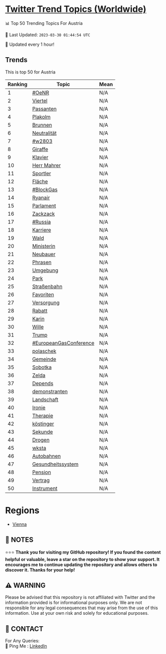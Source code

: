 [Twitter Trend Topics (Worldwide)](https://github.com/ErcinDedeoglu/Twitter-Trend-Topics)
==========


📊 Top 50 Trending Topics For Austria

📆 Last Updated: `2023-03-30 01:44:54 UTC`

🔧 Updated every 1 hour!


## Trends

This is top 50 for Austria

| Ranking | Topic | Mean |
| ------- | ------------ | ------------ |
| 1 | [#OeNR](http://twitter.com/search?q=%23OeNR) | N/A |
| 2 | [Viertel](http://twitter.com/search?q=Viertel) | N/A |
| 3 | [Passanten](http://twitter.com/search?q=Passanten) | N/A |
| 4 | [Plakolm](http://twitter.com/search?q=Plakolm) | N/A |
| 5 | [Brunnen](http://twitter.com/search?q=Brunnen) | N/A |
| 6 | [Neutralität](http://twitter.com/search?q=Neutralit%c3%a4t) | N/A |
| 7 | [#w2803](http://twitter.com/search?q=%23w2803) | N/A |
| 8 | [Giraffe](http://twitter.com/search?q=Giraffe) | N/A |
| 9 | [Klavier](http://twitter.com/search?q=Klavier) | N/A |
| 10 | [Herr Mahrer](http://twitter.com/search?q=Herr+Mahrer) | N/A |
| 11 | [Sportler](http://twitter.com/search?q=Sportler) | N/A |
| 12 | [Fläche](http://twitter.com/search?q=Fl%c3%a4che) | N/A |
| 13 | [#BlockGas](http://twitter.com/search?q=%23BlockGas) | N/A |
| 14 | [Ryanair](http://twitter.com/search?q=Ryanair) | N/A |
| 15 | [Parlament](http://twitter.com/search?q=Parlament) | N/A |
| 16 | [Zackzack](http://twitter.com/search?q=Zackzack) | N/A |
| 17 | [#Russia](http://twitter.com/search?q=%23Russia) | N/A |
| 18 | [Karriere](http://twitter.com/search?q=Karriere) | N/A |
| 19 | [Wald](http://twitter.com/search?q=Wald) | N/A |
| 20 | [Ministerin](http://twitter.com/search?q=Ministerin) | N/A |
| 21 | [Neubauer](http://twitter.com/search?q=Neubauer) | N/A |
| 22 | [Phrasen](http://twitter.com/search?q=Phrasen) | N/A |
| 23 | [Umgebung](http://twitter.com/search?q=Umgebung) | N/A |
| 24 | [Park](http://twitter.com/search?q=Park) | N/A |
| 25 | [Straßenbahn](http://twitter.com/search?q=Stra%c3%9fenbahn) | N/A |
| 26 | [Favoriten](http://twitter.com/search?q=Favoriten) | N/A |
| 27 | [Versorgung](http://twitter.com/search?q=Versorgung) | N/A |
| 28 | [Rabatt](http://twitter.com/search?q=Rabatt) | N/A |
| 29 | [Karin](http://twitter.com/search?q=Karin) | N/A |
| 30 | [Wille](http://twitter.com/search?q=Wille) | N/A |
| 31 | [Trump](http://twitter.com/search?q=Trump) | N/A |
| 32 | [#EuropeanGasConference](http://twitter.com/search?q=%23EuropeanGasConference) | N/A |
| 33 | [polaschek](http://twitter.com/search?q=polaschek) | N/A |
| 34 | [Gemeinde](http://twitter.com/search?q=Gemeinde) | N/A |
| 35 | [Sobotka](http://twitter.com/search?q=Sobotka) | N/A |
| 36 | [Zelda](http://twitter.com/search?q=Zelda) | N/A |
| 37 | [Depends](http://twitter.com/search?q=Depends) | N/A |
| 38 | [demonstranten](http://twitter.com/search?q=demonstranten) | N/A |
| 39 | [Landschaft](http://twitter.com/search?q=Landschaft) | N/A |
| 40 | [Ironie](http://twitter.com/search?q=Ironie) | N/A |
| 41 | [Therapie](http://twitter.com/search?q=Therapie) | N/A |
| 42 | [köstinger](http://twitter.com/search?q=k%c3%b6stinger) | N/A |
| 43 | [Sekunde](http://twitter.com/search?q=Sekunde) | N/A |
| 44 | [Drogen](http://twitter.com/search?q=Drogen) | N/A |
| 45 | [wksta](http://twitter.com/search?q=wksta) | N/A |
| 46 | [Autobahnen](http://twitter.com/search?q=Autobahnen) | N/A |
| 47 | [Gesundheitssystem](http://twitter.com/search?q=Gesundheitssystem) | N/A |
| 48 | [Pension](http://twitter.com/search?q=Pension) | N/A |
| 49 | [Vertrag](http://twitter.com/search?q=Vertrag) | N/A |
| 50 | [Instrument](http://twitter.com/search?q=Instrument) | N/A |



# Regions

* [Vienna](</Austria/Vienna.md>)



## 📝 NOTES

⭐⭐⭐ **Thank you for visiting my GitHub repository! If you found the content helpful or valuable, leave a star on the repository to show your support. It encourages me to continue updating the repository and allows others to discover it. Thanks for your help!**


## ⚠️ WARNING

Please be advised that this repository is not affiliated with Twitter and the information provided is for informational purposes only. We are not responsible for any legal consequences that may arise from the use of this information. Use at your own risk and solely for educational purposes.


## 📨 CONTACT

 For Any Queries:  
            🏓 Ping Me : [LinkedIn](https://www.linkedin.com/in/ercindedeoglu/)
